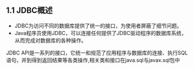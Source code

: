 ## 1.1 JDBC概述

- JDBC为访问不同的数据库提供了统一的接口，为使用者屏蔽了细节问题。
- Java程序员使用JDBC，可以连接任何提供了JDBC驱动程序的数据库系统，从而完成对数据库的各种操作。

JDBC API是一系列的接口，它统一和规范了应用程序与数据库的连接、执行SQL语句，并到得到返回结果等各类操作,相关类和接口在java.sql与javax.sql包中